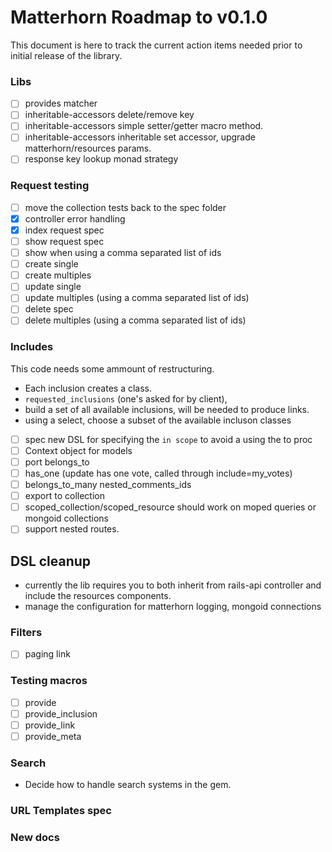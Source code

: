# Matterhorn Roadmap to v0.1.0

This document is here to track the current action items needed prior to initial
release of the library.

### Libs

- [ ] provides matcher
- [ ] inheritable-accessors delete/remove key
- [ ] inheritable-accessors simple setter/getter macro method.
- [ ] inheritable-accessors inheritable set accessor, upgrade matterhorn/resources params.
- [ ] response key lookup monad strategy

### Request testing

- [ ] move the collection tests back to the spec folder
- [x] controller error handling
- [x] index request spec
- [ ] show request spec
- [ ] show when using a comma separated list of ids
- [ ] create single
- [ ] create multiples
- [ ] update single
- [ ] update multiples (using a comma separated list of ids)
- [ ] delete spec
- [ ] delete multiples (using a comma separated list of ids)

### Includes

This code needs some ammount of restructuring.


* Each inclusion creates a class.
* `requested_inclusions` (one's asked for by client),
* build a set of all available inclusions, will be needed to produce links.
* using a select, choose a subset of the available incluson classes

- [ ] spec new DSL for specifying the `in scope` to avoid a using the to proc
- [ ] Context object for models
- [ ] port belongs_to
- [ ] has_one (update has one vote, called through include=my_votes)
- [ ] belongs_to_many nested_comments_ids
- [ ] export to collection
- [ ] scoped_collection/scoped_resource should work on moped queries or mongoid collections
- [ ] support nested routes.

## DSL cleanup

- currently the lib requires you to both inherit from rails-api controller and include the resources components.
- manage the configuration for matterhorn logging, mongoid connections

### Filters

- [ ] paging link

### Testing macros

- [ ] provide
- [ ] provide\_inclusion
- [ ] provide\_link
- [ ] provide\_meta

### Search

- Decide how to handle search systems in the gem.

### URL Templates spec

### New docs